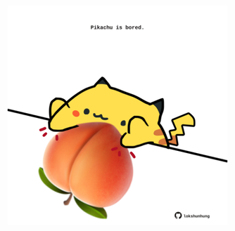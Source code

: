 <!-- built at 14/12/2024, 01:27:55 UTC -->
<p align="center">
  <img width="500" height="500" src="./ReadmeImage.svg">
</p>

